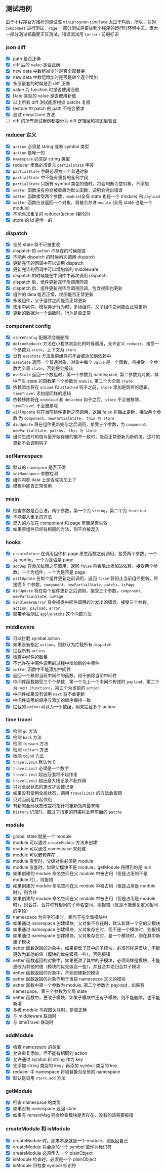 ## 测试用例
由于小程序官方推荐的测试库 `miniprogram-simulate` 太过于鸡肋，所以，只对 `Componnet` 进行测试，`Page` 一部分测试需要放到小程序的运行时环境中去。很大一部分测试都需要正反测试，错误测试用 `[error]` 前缀标识

### json diff
+ [x] path 是否正确
+ [x] diff 后的 value 是否正确
+ [x] new data 中数组减少时是否全部替换
+ [x] new data 中数组增加时是否是单个逐个增加
+ [x] 多层嵌套的时候是否 diff 正确
+ [x] value 为 function 时是否使用旧值
+ [x] Date 类型的 value 是否使用新值
+ [x] 以上所有 diff 测试能否根据 patchs 复原
+ [x] restore 中 patch 的 path 不符合要求
+ [x] 测试 deepClone 方法
+ [ ] diff 的所有测试用例都要分为 diff 逻辑层和视图层验证

### reducer 定义
+ [x] `action` 必须是 string 或者 symbol 类型
+ [x] `action` 是唯一的
+ [x] `namespace` 必须是 string 类型
+ [x] reducer 里面必须定义 `partialState` 字段
+ [x] `partialState` 字段必须为一个普通对象
+ [x] `partialState` 中不能有重复的全局字段
+ [x] `partialState` 只拥有 symbol 类型的值时，将会判断为空对象，不添加
+ [x] `setter` 函数没有将会被重置为默认函数，调用会抛出错误
+ [x] `setter` 函数接受两个参数，`module`(全局 state 也是一个 module) 和 `payload`
+ [x] `setter` 函数应该返回一个对象，将被合并进 `module` (全局 state 也是一个 module)
+ [x] 不能添加重复的 reducer(action 相同的)
+ [x] store 的 id 是唯一的

### dispatch
+ [x] 全局 state 将不可被更改
+ [x] dispatch 的 action 不存在的时候报错
+ [x] 不能再 dispatch 的时候再次调用 dispatch
+ [x] 更新完毕的回调中可以调用 dispatch
+ [x] 更新完毕的回调中可以增加新的 middleware
+ [x] dispatch 的时候能在中间件中再次调用 dispatch
+ [x] dispatch 后，组件更新完毕后调用回调
+ [x] dispatch 后，组件更新完毕后调用回调，包含视图也更新
+ [x] 组件的 data 能否正常，视图能否正常更新
+ [x] 多级组件，父子组件之间能否正常更新
+ [x] 使用中间件，模拟异步行为时，多级组件，父子组件之间能否正常更新
+ [x] 更新的数据为一个函数时，行为是否正常

### component config
+ [x] `storeConfig` 配置项会被删除
+ [x] `defineReducer` 方法在小程序初始化的时候调用，允许定义 `reducer`，接受一个参数为 `store`，上下文为 `store`
+ [x] 没有 `useState` 方法当前组件将不会被添加到依赖中
+ [x] `useState` 返回一个普通对象，对象中每个 `value` 是一个函数，将接受一个参数为全局 `state`，否则将会报错
+ [x] `useState` 返回一个数组时，第一个参数为 namespace, 第二参数为对象，其中产生 state 的函数第一个参数为 `module`, 第二个为全局 `state`
+ [x] 依赖添加将在 `onLoad` 和 `attached` 钩子之前，`store` 添加是同样的逻辑，`timeTravel` 添加是同样的逻辑
+ [x] 依赖移除将在 `onUnload` 和 `detached` 钩子之后，`store` 不会被移除，`timeTravel` 不会被移除
+ [x] `willUpdate` 将在当前组件更新之前调用，返回 false 将阻止更新，接受两个参数 为 `component、newPartialState`， `this 为 store`
+ [x] `didUpdate` 将在组件更新完毕之后调用，接受三个参数，为 `component、 newPartialState、patchs`， `this 为 store`
+ [x] 组件生成时的值与最开始存储的值不一致时，能否正常更新为新的值，这时的更新不会调用钩子

### setNamespace
+ [x] 默认的 `namespace` 是否正确
+ [x] `setNamespace` 参数检测
+ [x] 组件内部 data 上是否成功加上了
+ [x] 模板中能否正常使用

### mixin
+ [x] 检查参数是否合法，两个参数，第一个为 `string`，第二个为 `function`
+ [x] 不能混入重复的方法
+ [x] 混入的方法在 component 和 page 里面是否生效
+ [x] 如果原组件已经有相同的方法，则不会被混入

### hooks
+ [x] `createBefore` 在调用组件和 page 原生函数之前调用，接受两个参数，一个为 config，一个为是否是 page
+ [x] `addDep` 在添加依赖之前调用，返回 `false` 将会阻止添加进依赖，接受两个参数，一个为组件，一个为是否是 page
+ [x] `willUpdate` 在每个组件更新之前调用，返回 `fakse` 将阻止当前组件更新，将接受 5 个参数，`component、newPartialState、patchs、isPage`
+ [x] `didUpdate` 将在每个组件更新之后调用，接受三个参数，`component、newPartialState、isPage`
+ [x] `middlewareError` 将会捕捉中间件调用的时发出的错误，接受三个参数，`action、payload、error`
+ [x] 顺带单独测试 `applyPatchs` 这个内部方法

### middleware
+ [x] 可以拦截 symbal action
+ [x] 如果没有指定 `action`，则默认为拦截所有 `dispatch`
+ [x] 拦截所有 `action`
+ [x] 检查中间件的数量
+ [x] 不允许在中间件调用的过程中增加新的中间件
+ [x] `setter` 函数中不能添加中间件
+ [x] 返回一个移除当前中间件的函数，用于删除当前中间件
+ [x] 中间件函数接受三个个参数，第一个为上一个中间件传递的 `payload`，第二个为 `next（function）`，第三个为当前的 `action`
+ [x] 中间件如果没有调用 `next` 将不会更新
+ [x] 中间件调用的顺序与添加的顺序保持一致
+ [x] 拦截的 action 可以为一个数组，用来拦截多个 action

### time travel
+ [x] 检测 `go` 方法
+ [x] 检测 `back` 方法
+ [x] 检测 `forward` 方法
+ [x] 检测 `toStart` 方法
+ [x] 检测 `toEnd` 方法
+ [x] `travelLimit` 默认为 0
+ [x] `travelLimit` 必须是一个数字
+ [x] `travelLimit` 超出范围将不起作用
+ [x] `travelLimit` 超出最大栈记录不起作用
+ [x] 只对全局状态的更改才会被记录
+ [x] 如果没有使用全局状态，调用 `travelLimit` 的方法会报错
+ [x] 只对当前组件起作用
+ [x] 有新的全局状态改变将指针将重新指向最末端
+ [x] `history` 记录时，超过了指定的范围将丢弃前面的 `patchs`

### module
+ [x] global state 就是一个 module
+ [x] module 可以通过 `createModule` 方法来创建
+ [x] module 可以通过 namespace 来创建
+ [x] module 可以嵌套存在
+ [x] module 嵌套时，父级对象必须是 module
+ [x] module 嵌套时，如果父模块不是 module，getModule 将得到的是 null
+ [x] 如果创建的 module 命名空间在父 module 中被占用（但是占用的不是 module 时），则报错
+ [x] 如果创建的 module 命名空间在父 module 中被占用（但是占用是 module 时），则合并
+ [x] 如果创建的 module 命名空间在父 module 中被占用（但是占用是 module 时），则合并，合并时有相同的子命名空间，则报错（就是不能重复定义相同的字段）
+ [x] namespace 为空字符串时，相当于在全局模块中
+ [x] 如果通过 namespace 创建模块，父对象不存在时，默认新建一个空的父模块
+ [x] 如果通过 namespace 创建模块，父对象存在时，但不是一个模块时，则报错
+ [x] 如果通过 namespace 创建模块，父对象存在时，是一个模块时，则在其中新建子模块
+ [x] setter 函数返回的对象中，如果更改了其中的子模块，必须同样是模块，不能更改为其他的值（模块的优先级高一些），否则报错
+ [x] setter 函数返回的对象中，如果更改了其中的子模块，必须同样是模块，不能更改为其他的值（模块的优先级高一些），并且合并递归合并子模块
+ [x] setter 函数返回的对象中，不能创建新的模块
+ [x] setter 函数返回的对象作用于当前 namespace 定义的模块
+ [x] setter 函数中第一个参数为 module, 第二个参数为 payload，如果有 namespace，第三个参数为全局 state
+ [x] setter 函数中，更改子模块，如果子模块中还有子模块，则不能删除，也不能新增
+ [x] 多级 module 与视图关联时，是否正确
+ [x] 与 middleware 联动时
+ [x] 与 timeTravel 联动时

### addModule
+ [x] 检查 namespace 的类型
+ [x] 允许重复添加，但不能有相同的 action
+ [x] 允许通过 symbol 和 string 作为 key
+ [x] 先添加 string 类型的 key，再添加 symbol 类型的 key
+ [x] reducer 中 namespace 将被替换为全局的 namespace
+ [x] 默认是调用 `store.add` 方法

### getModule
+ [x] 检查 namespace 的类型
+ [x] 如果没有 namespace  返回 state
+ [x] 如果有 remainMsg 则会检查模块是否存在，没有的话需要报错

### createModule 和 isModule
+ [x] createModule 时，如果本身就是一个 module，则返回自己
+ [x] createModule 将会添加一个 symbol 值作为标识符
+ [x] createModule 必须传入一个 plainObject
+ [x] isModule 检查时，必须是一个 plainObject
+ [x] isModule 将检查 symbol 标识符